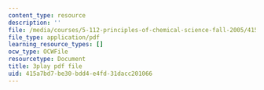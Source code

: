 ```yaml
---
content_type: resource
description: ''
file: /media/courses/5-112-principles-of-chemical-science-fall-2005/415a7bd7be30bdd4e4fd31dacc201066_tbWuyysnj9U.pdf
file_type: application/pdf
learning_resource_types: []
ocw_type: OCWFile
resourcetype: Document
title: 3play pdf file
uid: 415a7bd7-be30-bdd4-e4fd-31dacc201066
---
```


